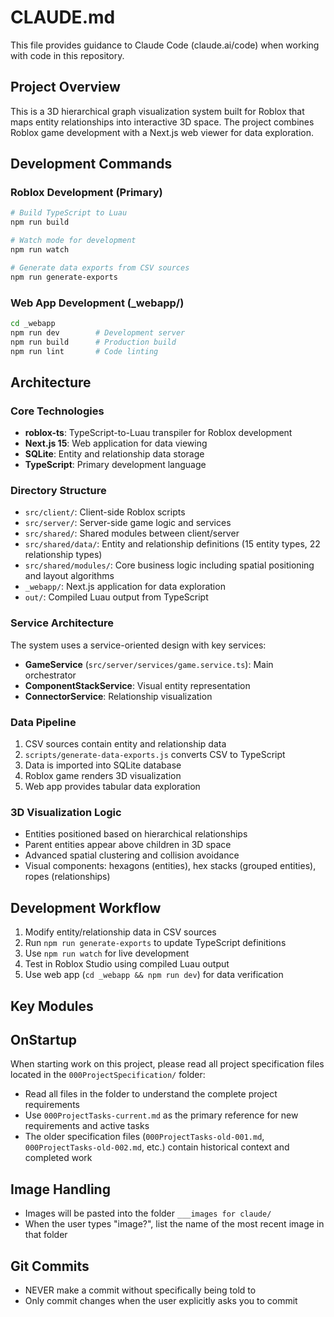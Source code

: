 # CLAUDE.md

This file provides guidance to Claude Code (claude.ai/code) when working with code in this repository.

## Project Overview

This is a 3D hierarchical graph visualization system built for Roblox that maps entity relationships into interactive 3D space. The project combines Roblox game development with a Next.js web viewer for data exploration.

## Development Commands

### Roblox Development (Primary)

```bash
# Build TypeScript to Luau
npm run build

# Watch mode for development
npm run watch

# Generate data exports from CSV sources
npm run generate-exports
```

### Web App Development (\_webapp/)

```bash
cd _webapp
npm run dev        # Development server
npm run build      # Production build
npm run lint       # Code linting
```

## Architecture

### Core Technologies

- **roblox-ts**: TypeScript-to-Luau transpiler for Roblox development
- **Next.js 15**: Web application for data viewing
- **SQLite**: Entity and relationship data storage
- **TypeScript**: Primary development language

### Directory Structure

- `src/client/`: Client-side Roblox scripts
- `src/server/`: Server-side game logic and services
- `src/shared/`: Shared modules between client/server
- `src/shared/data/`: Entity and relationship definitions (15 entity types, 22 relationship types)
- `src/shared/modules/`: Core business logic including spatial positioning and layout algorithms
- `_webapp/`: Next.js application for data exploration
- `out/`: Compiled Luau output from TypeScript

### Service Architecture

The system uses a service-oriented design with key services:

- **GameService** (`src/server/services/game.service.ts`): Main orchestrator
- **ComponentStackService**: Visual entity representation
- **ConnectorService**: Relationship visualization

### Data Pipeline

1. CSV sources contain entity and relationship data
2. `scripts/generate-data-exports.js` converts CSV to TypeScript
3. Data is imported into SQLite database
4. Roblox game renders 3D visualization
5. Web app provides tabular data exploration

### 3D Visualization Logic

- Entities positioned based on hierarchical relationships
- Parent entities appear above children in 3D space
- Advanced spatial clustering and collision avoidance
- Visual components: hexagons (entities), hex stacks (grouped entities), ropes (relationships)

## Development Workflow

1. Modify entity/relationship data in CSV sources
2. Run `npm run generate-exports` to update TypeScript definitions
3. Use `npm run watch` for live development
4. Test in Roblox Studio using compiled Luau output
5. Use web app (`cd _webapp && npm run dev`) for data verification

## Key Modules

## OnStartup

When starting work on this project, please read all project specification files located in the `000ProjectSpecification/` folder:

- Read all files in the folder to understand the complete project requirements
- Use `000ProjectTasks-current.md` as the primary reference for new requirements and active tasks
- The older specification files (`000ProjectTasks-old-001.md`, `000ProjectTasks-old-002.md`, etc.) contain historical context and completed work

## Image Handling

- Images will be pasted into the folder `___images for claude/`
- When the user types "image?", list the name of the most recent image in that folder

## Git Commits

- NEVER make a commit without specifically being told to
- Only commit changes when the user explicitly asks you to commit
